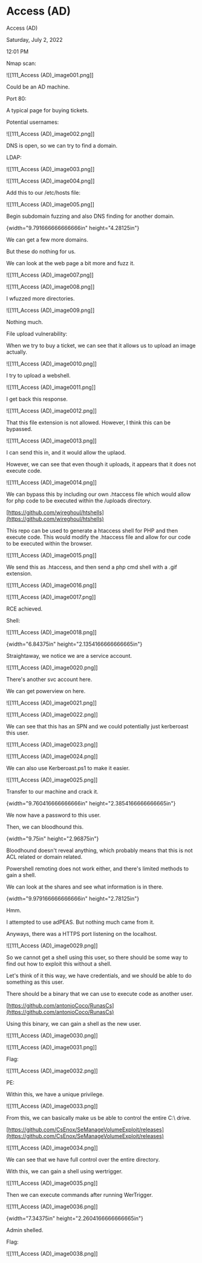 # Access (AD)

Access (AD)

Saturday, July 2, 2022

12:01 PM

Nmap scan:

!\[\[111\_Access (AD)\_image001.png]]

&#x20;

Could be an AD machine.

&#x20;

Port 80:

A typical page for buying tickets.

Potential usernames:

!\[\[111\_Access (AD)\_image002.png]]

&#x20;

DNS is open, so we can try to find a domain.

&#x20;

LDAP:

!\[\[111\_Access (AD)\_image003.png]]

&#x20;

!\[\[111\_Access (AD)\_image004.png]]

&#x20;

Add this to our /etc/hosts file:

!\[\[111\_Access (AD)\_image005.png]]

&#x20;

Begin subdomain fuzzing and also DNS finding for another domain.

{width="9.791666666666666in" height="4.28125in"}

&#x20;

We can get a few more domains.

But these do nothing for us.

&#x20;

We can look at the web page a bit more and fuzz it.

!\[\[111\_Access (AD)\_image007.png]]

&#x20;

!\[\[111\_Access (AD)\_image008.png]]

&#x20;

I wfuzzed more directories.

!\[\[111\_Access (AD)\_image009.png]]

&#x20;

Nothing much.

&#x20;

File upload vulnerability:

When we try to buy a ticket, we can see that it allows us to upload an image actually.

!\[\[111\_Access (AD)\_image0010.png]]

&#x20;

I try to upload a webshell.

!\[\[111\_Access (AD)\_image0011.png]]

&#x20;

I get back this response.

!\[\[111\_Access (AD)\_image0012.png]]

&#x20;

That this file extension is not allowed. However, I think this can be bypassed.

!\[\[111\_Access (AD)\_image0013.png]]

&#x20;

I can send this in, and it would allow the uplaod.

However, we can see that even though it uploads, it appears that it does not execute code.

&#x20;

!\[\[111\_Access (AD)\_image0014.png]]

&#x20;

We can bypass this by including our own .htaccess file which would allow for php code to be executed within the /uploads directory.

[https://github.com/wireghoul/htshells](https://github.com/wireghoul/htshells)

&#x20;

This repo can be used to generate a htaccess shell for PHP and then execute code. This would modify the .htaccess file and allow for our code to be executed within the browser.

!\[\[111\_Access (AD)\_image0015.png]]

&#x20;

We send this as .htaccess, and then send a php cmd shell with a .gif extension.

&#x20;

!\[\[111\_Access (AD)\_image0016.png]]

&#x20;

!\[\[111\_Access (AD)\_image0017.png]]

&#x20;

RCE achieved.

&#x20;

Shell:

!\[\[111\_Access (AD)\_image0018.png]]

&#x20;

{width="6.84375in" height="2.1354166666666665in"}

Straightaway, we notice we are a service account.

&#x20;

!\[\[111\_Access (AD)\_image0020.png]]

&#x20;

There's another svc account here.

We can get powerview on here.

&#x20;

!\[\[111\_Access (AD)\_image0021.png]]

&#x20;

!\[\[111\_Access (AD)\_image0022.png]]

&#x20;

We can see that this has an SPN and we could potentially just kerberoast this user.

!\[\[111\_Access (AD)\_image0023.png]]

&#x20;

!\[\[111\_Access (AD)\_image0024.png]]

&#x20;

We can also use Kerberoast.ps1 to make it easier.

!\[\[111\_Access (AD)\_image0025.png]]

&#x20;

Transfer to our machine and crack it.

{width="9.760416666666666in" height="2.3854166666666665in"}

&#x20;

We now have a password to this user.

Then, we can bloodhound this.

&#x20;

{width="9.75in" height="2.96875in"}

&#x20;

Bloodhound doesn't reveal anything, which probably means that this is not ACL related or domain related.

Powershell remoting does not work either, and there's limited methods to gain a shell.

&#x20;

We can look at the shares and see what information is in there.

{width="9.979166666666666in" height="2.78125in"}

&#x20;

Hmm.

I attempted to use adPEAS. But nothing much came from it.

Anyways, there was a HTTPS port listening on the localhost.

!\[\[111\_Access (AD)\_image0029.png]]

So we cannot get a shell using this user, so there should be some way to find out how to exploit this without a shell.

&#x20;

Let's think of it this way, we have credentials, and we should be able to do something as this user.

There should be a binary that we can use to execute code as another user.

[https://github.com/antonioCoco/RunasCs](https://github.com/antonioCoco/RunasCs)

&#x20;

Using this binary, we can gain a shell as the new user.

!\[\[111\_Access (AD)\_image0030.png]]

&#x20;

!\[\[111\_Access (AD)\_image0031.png]]

&#x20;

Flag:

!\[\[111\_Access (AD)\_image0032.png]]

&#x20;

PE:

Within this, we have a unique privilege.

!\[\[111\_Access (AD)\_image0033.png]]

&#x20;

From this, we can basically make us be able to control the entire C:\ drive.

[https://github.com/CsEnox/SeManageVolumeExploit/releases](https://github.com/CsEnox/SeManageVolumeExploit/releases)

!\[\[111\_Access (AD)\_image0034.png]]

&#x20;

We can see that we have full control over the entire directory.

With this, we can gain a shell using wertrigger.

&#x20;

!\[\[111\_Access (AD)\_image0035.png]]

&#x20;

Then we can execute commands after running WerTrigger.

!\[\[111\_Access (AD)\_image0036.png]]

&#x20;

{width="7.34375in" height="2.2604166666666665in"}

&#x20;

Admin shelled.

&#x20;

Flag:

!\[\[111\_Access (AD)\_image0038.png]]

&#x20;
